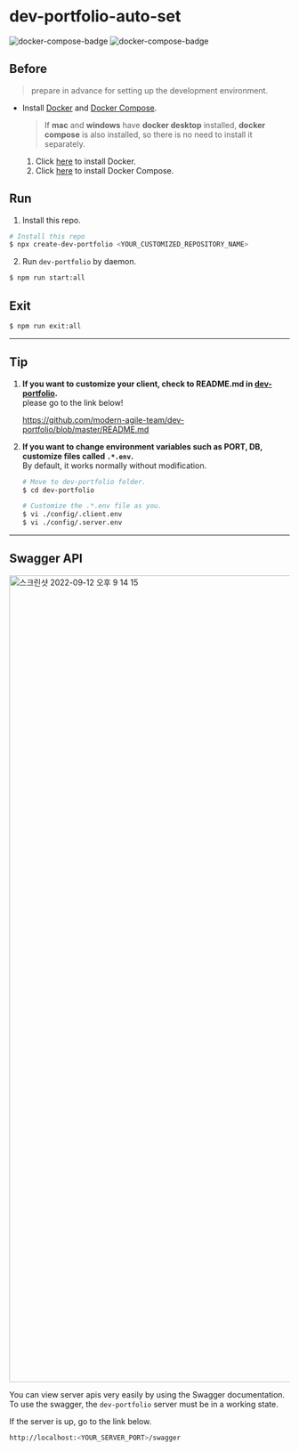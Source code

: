 # dev-portfolio-auto-set

![docker-compose-badge](https://img.shields.io/badge/Docker_Compose-red)
![docker-compose-badge](https://img.shields.io/badge/TypeScript-blue)

## Before

> prepare in advance for setting up the development environment.

- Install [Docker](https://docs.docker.com/get-docker/) and [Docker Compose](https://docs.docker.com/compose/install/).
  > If **mac** and **windows** have **docker desktop** installed, **docker compose** is also installed, so there is no need to install it separately.
  1.  Click [here](https://docs.docker.com/get-docker/) to install Docker.
  2.  Click [here](https://docs.docker.com/compose/install/) to install Docker Compose.

## Run

1. Install this repo.

```bash
# Install this repo
$ npx create-dev-portfolio <YOUR_CUSTOMIZED_REPOSITORY_NAME>
```

2. Run ```dev-portfolio``` by daemon.

```bash
$ npm run start:all
```

## Exit

```bash
$ npm run exit:all
```

---

## Tip
1. **If you want to customize your client, check to README.md in [dev-portfolio](https://github.com/modern-agile-team/dev-portfolio).**    
please go to the link below!   

    https://github.com/modern-agile-team/dev-portfolio/blob/master/README.md

2. **If you want to change environment variables such as PORT, DB, customize files called ```.*.env```.**  
By default, it works normally without modification.  
    ```bash
    # Move to dev-portfolio folder.
    $ cd dev-portfolio

    # Customize the .*.env file as you.
    $ vi ./config/.client.env
    $ vi ./config/.server.env
    ```

---

## Swagger API
<img width="1450" alt="스크린샷 2022-09-12 오후 9 14 15" src="https://user-images.githubusercontent.com/56839474/189650561-5ba9c467-b52c-48e6-b3e7-30813954e12d.png">  

You can view server apis very easily by using the Swagger documentation.  
To use the swagger, the ```dev-portfolio``` server must be in a working state.  

If the server is up, go to the link below.

```bash
http://localhost:<YOUR_SERVER_PORT>/swagger
```


